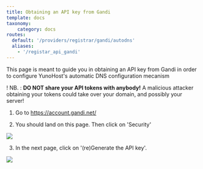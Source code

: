 ```yaml
---
title: Obtaining an API key from Gandi
template: docs
taxonomy:
    category: docs
routes:
  default: '/providers/registrar/gandi/autodns'
  aliases:
    - '/registar_api_gandi'
---
```


This page is meant to guide you in obtaining an API key from Gandi in order to configure YunoHost's automatic DNS configuration mecanism

! NB. : **DO NOT share your API tokens with anybody!** A malicious attacker obtaining your tokens could take over your domain, and possibly your server!

1. Go to https://account.gandi.net/

2. You should land on this page. Then click on 'Security'

![](image://registrar_api_gandi_1.png?resize=800)

3. In the next page, click on '(re)Generate the API key'.

![](image://registrar_api_gandi_2.png?resize=800)
